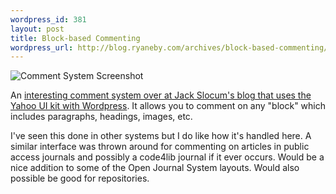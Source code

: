 ```yaml
--- 
wordpress_id: 381
layout: post
title: Block-based Commenting
wordpress_url: http://blog.ryaneby.com/archives/block-based-commenting/
---
```

<img src="http://blog.ryaneby.com/wp-content/uploads/2006/10/comment.jpg" alt="Comment System Screenshot" />

An <a href="http://www.jackslocum.com/yui/2006/10/09/my-wordpress-comments-system-built-with-yahoo-ui-and-yahooext/">interesting comment system over at Jack Slocum's blog that uses the Yahoo UI kit with Wordpress</a>. It allows you to comment on any "block" which includes paragraphs, headings, images, etc.

I've seen this done in other systems but I do like how it's handled here. A similar interface was thrown around for commenting on articles in public access journals and possibly a code4lib journal if it ever occurs. Would be a nice addition to some of the Open Journal System layouts. Would also possible be good for repositories.
